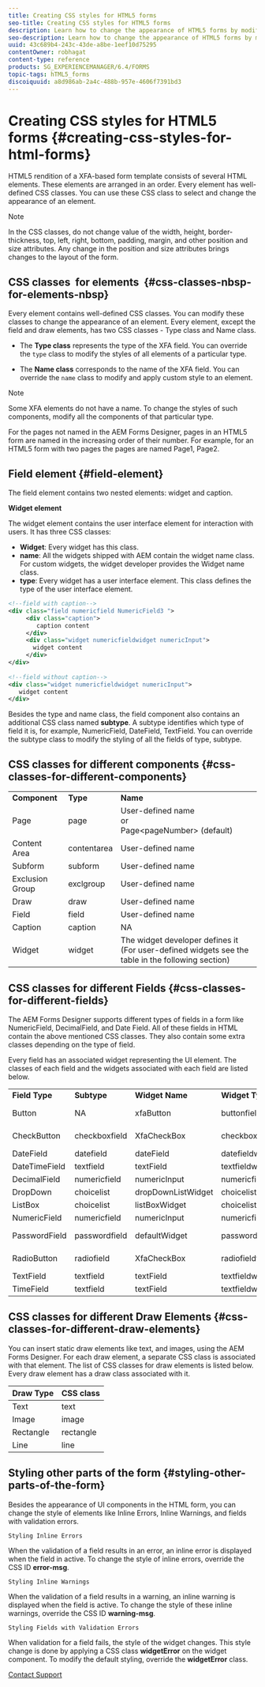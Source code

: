 ```yaml
---
title: Creating CSS styles for HTML5 forms
seo-title: Creating CSS styles for HTML5 forms
description: Learn how to change the appearance of HTML5 forms by modifying the CSS class associated with the HTML form element. 
seo-description: Learn how to change the appearance of HTML5 forms by modifying the CSS class associated with the HTML form element. 
uuid: 43c689b4-243c-43de-a8be-1eef10d75295
contentOwner: robhagat
content-type: reference
products: SG_EXPERIENCEMANAGER/6.4/FORMS
topic-tags: hTML5_forms
discoiquuid: a8d986ab-2a4c-488b-957e-4606f7391bd3
---
```


# Creating CSS styles for HTML5 forms {#creating-css-styles-for-html-forms}

HTML5 rendition of a XFA-based form template consists of several HTML elements. These elements are arranged in an order. Every element has well-defined CSS classes. You can use these CSS class to select and change the appearance of an element.

>[!NOTE]
>
>In the CSS classes, do not change value of the width, height, border-thickness, top, left, right, bottom, padding, margin, and other position and size attributes. Any change in the position and size attributes brings changes to the layout of the form.

## CSS classes&nbsp; for elements&nbsp; {#css-classes-nbsp-for-elements-nbsp}

Every element contains well-defined CSS classes. You can modify these classes to change the appearance of an element. Every element, except the field and draw elements, has two CSS classes - Type class and Name class.

* The **Type class** represents the type of the XFA field. You can override the `type` class to modify the styles of all elements of a particular type.

* The **Name class** corresponds to the name of the XFA field. You can override the `name` class to modify and apply custom style to an element.

>[!NOTE]
>
>Some XFA elements do not have a name. To change the styles of such components, modify all the components of that particular type.

For the pages not named in the AEM Forms Designer, pages in an HTML5 form are named in the increasing order of their number. For example, for an HTML5 form with two pages the pages are named Page1, Page2.

## Field element {#field-element}

The field element contains two nested elements: widget and caption.

**Widget element**

The widget element contains the user interface element for interaction with users. It has three CSS classes:

* **Widget**: Every widget has this class.
* **name**: All the widgets shipped with AEM contain the widget name class. For custom widgets, the widget developer provides the Widget name class.
* **type**: Every widget has a user interface element. This class defines the type of the user interface element.

```xml
<!--field with caption-->
<div class="field numericfield NumericField3 ">
     <div class="caption">
        caption content
     </div>
     <div class="widget numericfieldwidget numericInput">
       widget content
     </div>
</div>
 
<!--field without caption-->
<div class="widget numericfieldwidget numericInput">
   widget content
</div>
```

Besides the type and name class, the field component also contains an additional CSS class named **subtype**. A subtype identifies which type of field it is, for example, NumericField, DateField, TextField. You can override the subtype class to modify the styling of all the fields of type, subtype.

## CSS classes for different components {#css-classes-for-different-components}

<table> 
 <tbody> 
  <tr> 
   <td><strong>Component</strong></td> 
   <td><strong>Type</strong></td> 
   <td><strong>Name</strong></td> 
  </tr> 
  <tr> 
   <td>Page</td> 
   <td>page</td> 
   <td>User-defined name<br /> or<br /> Page&lt;pageNumber&gt; (default)</td> 
  </tr> 
  <tr> 
   <td>Content Area</td> 
   <td>contentarea</td> 
   <td>User-defined name</td> 
  </tr> 
  <tr> 
   <td>Subform</td> 
   <td>subform</td> 
   <td>User-defined name</td> 
  </tr> 
  <tr> 
   <td>Exclusion Group</td> 
   <td>exclgroup</td> 
   <td>User-defined name</td> 
  </tr> 
  <tr> 
   <td>Draw</td> 
   <td>draw</td> 
   <td>User-defined name</td> 
  </tr> 
  <tr> 
   <td>Field</td> 
   <td>field</td> 
   <td>User-defined name</td> 
  </tr> 
  <tr> 
   <td>Caption</td> 
   <td>caption</td> 
   <td>NA</td> 
  </tr> 
  <tr> 
   <td>Widget</td> 
   <td>widget</td> 
   <td>The widget developer defines it (For user-defined widgets see the table in the following section)</td> 
  </tr> 
 </tbody> 
</table>

## CSS classes for different Fields {#css-classes-for-different-fields}

The AEM Forms Designer supports different types of fields in a form like NumericField, DecimalField, and Date Field. All of these fields in HTML contain the above mentioned CSS classes. They also contain some extra classes depending on the type of field.

Every field has an associated widget representing the UI element. The classes of each field and the widgets associated with each field are listed below.

<table> 
 <tbody> 
  <tr> 
   <td><strong>Field Type</strong></td> 
   <td><strong>Subtype</strong></td> 
   <td><strong>Widget Name</strong></td> 
   <td><strong>Widget Type</strong></td> 
   <td><strong>HTML UI Tag</strong></td> 
  </tr> 
  <tr> 
   <td>Button<br type="_moz" /> </td> 
   <td>NA</td> 
   <td>xfaButton<br type="_moz" /> </td> 
   <td>buttonfieldwidget<br type="_moz" /> </td> 
   <td>input type=button<br type="_moz" /> </td> 
  </tr> 
  <tr> 
   <td>CheckButton<br type="_moz" /> </td> 
   <td>checkboxfield<br /> </td> 
   <td>XfaCheckBox<br type="_moz" /> </td> 
   <td>checkboxfieldwidget<br type="_moz" /> </td> 
   <td>input type=checkbox<br type="_moz" /> </td> 
  </tr> 
  <tr> 
   <td>DateField<br type="_moz" /> </td> 
   <td>datefield<br type="_moz" /> </td> 
   <td>dateField<br type="_moz" /> </td> 
   <td>datefieldwidget<br type="_moz" /> </td> 
   <td>input type=text<br type="_moz" /> </td> 
  </tr> 
  <tr> 
   <td>DateTimeField<br type="_moz" /> </td> 
   <td>textfield<br type="_moz" /> </td> 
   <td>textField<br type="_moz" /> </td> 
   <td>textfieldwidget</td> 
   <td>input type=text<br type="_moz" /> </td> 
  </tr> 
  <tr> 
   <td>DecimalField<br type="_moz" /> </td> 
   <td>numericfield<br type="_moz" /> </td> 
   <td>numericInput<br type="_moz" /> </td> 
   <td>numericfieldwidget<br type="_moz" /> </td> 
   <td>input type=text<br type="_moz" /> </td> 
  </tr> 
  <tr> 
   <td>DropDown<br type="_moz" /> </td> 
   <td>choicelist<br type="_moz" /> </td> 
   <td>dropDownListWidget<br type="_moz" /> </td> 
   <td>choicelistwidget<br type="_moz" /> </td> 
   <td>select</td> 
  </tr> 
  <tr> 
   <td>ListBox<br type="_moz" /> </td> 
   <td>choicelist<br type="_moz" /> </td> 
   <td>listBoxWidget<br type="_moz" /> </td> 
   <td>choicelistwidget<br type="_moz" /> </td> 
   <td>ol</td> 
  </tr> 
  <tr> 
   <td>NumericField<br type="_moz" /> </td> 
   <td>numericfield<br type="_moz" /> </td> 
   <td>numericInput<br type="_moz" /> </td> 
   <td>numericfieldwidget<br type="_moz" /> </td> 
   <td>input type=text<br type="_moz" /> </td> 
  </tr> 
  <tr> 
   <td>PasswordField<br type="_moz" /> </td> 
   <td>passwordfield<br type="_moz" /> </td> 
   <td>defaultWidget<br type="_moz" /> </td> 
   <td>passwordfieldwidget<br type="_moz" /> </td> 
   <td>input type=password<br type="_moz" /> </td> 
  </tr> 
  <tr> 
   <td>RadioButton<br type="_moz" /> </td> 
   <td>radiofield<br type="_moz" /> </td> 
   <td>XfaCheckBox<br type="_moz" /> </td> 
   <td>radiofieldwidget<br type="_moz" /> </td> 
   <td>input type=radio<br type="_moz" /> </td> 
  </tr> 
  <tr> 
   <td>TextField<br type="_moz" /> </td> 
   <td>textfield<br type="_moz" /> </td> 
   <td>textField<br type="_moz" /> </td> 
   <td>textfieldwidget<br type="_moz" /> </td> 
   <td>input type=text<br type="_moz" /> </td> 
  </tr> 
  <tr> 
   <td>TimeField<br type="_moz" /> </td> 
   <td>textfield<br type="_moz" /> </td> 
   <td>textField<br type="_moz" /> </td> 
   <td>textfieldwidget<br type="_moz" /> </td> 
   <td>input type=text<br type="_moz" /> </td> 
  </tr> 
 </tbody> 
</table>

## CSS classes for different Draw Elements {#css-classes-for-different-draw-elements}

You can insert static draw elements like text, and images, using the AEM Forms Designer. For each draw element, a separate CSS class is associated with that element. The list of CSS classes for draw elements is listed below. Every draw element has a draw class associated with it.

| **Draw Type** |**CSS class** |
|---|---|
| Text |text |
| Image |image |
| Rectangle |rectangle |
| Line |line |

## Styling other parts of the form {#styling-other-parts-of-the-form}

Besides the appearance of UI components in the HTML form, you can change the style of elements like Inline Errors, Inline Warnings, and fields with validation errors.

`Styling Inline Errors`

When the validation of a field results in an error, an inline error is displayed when the field in active. To change the style of inline errors, override the CSS ID **error-msg**.

`Styling Inline Warnings`

When the validation of a field results in a warning, an inline warning is displayed when the field is active. To change the style of these inline warnings, override the CSS ID **warning-msg**.

`Styling Fields with Validation Errors`

When validation for a field fails, the style of the widget changes. This style change is done by applying a CSS class **widgetError** on the widget component. To modify the default styling, override the **widgetError** class.

[Contact Support](https://www.adobe.com/account/sign-in.supportportal.html)
